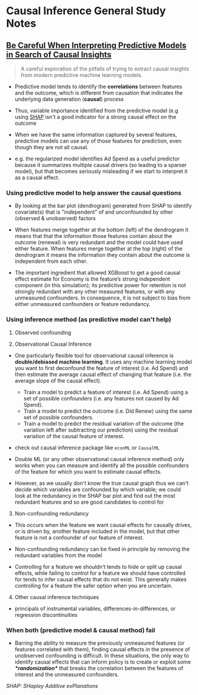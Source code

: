 # Causal Inference General Study Notes

## [Be Careful When Interpreting Predictive Models in Search of Causal Insights](https://towardsdatascience.com/be-careful-when-interpreting-predictive-models-in-search-of-causal-insights-e68626e664b6)

> A careful exploration of the pitfalls of trying to extract causal insights from modern predictive machine learning models.

- Predictive model tends to identify the **correlations** between features and the outcome, which is different from causation that indicates the underlying data generation (**causal**) process

- Thus, variable importance identified from the predictive model (e.g using [SHAP](**https://github.com/slundberg/shap**) isn't a good indicator for a strong causal effect on the outcome

- When we have the same information captured by several features, predictive models can use any of those features for prediction, even though they are not all causal. 

- e.g. the regularized model identifies Ad Spend as a useful predictor because it summarizes multiple causal drivers (so leading to a sparser model), but that becomes seriously misleading if we start to interpret it as a causal effect.

### Using predictive model to help answer the causal questions

- By looking at the bar plot (dendrogram) generated from SHAP to identify covariate(s) that is  "independent" of and unconfounded by other (observed & unobserved) factors

- When features merge together at the bottom (left) of the dendrogram it means that that the information those features contain about the outcome (renewal) is very redundant and the model could have used either feature. When features merge together at the top (right) of the dendrogram it means the information they contain about the outcome is independent from each other.

- The important ingredient that allowed XGBoost to get a good causal effect estimate for Economy is the feature’s strong independent component (in this simulation); its predictive power for retention is not strongly redundant with any other measured features, or with any unmeasured confounders. In consequence, it is not subject to bias from either unmeasured confounders or feature redundancy.

### Using inference method (as predictive model can't help)

1. Observed confounding

2. Observational Causal Inference

- One particularly flexible tool for observational causal inference is **double/debiased machine learning**. It uses any machine learning model you want to first deconfound the feature of interest (i.e. Ad Spend) and then estimate the average causal effect of changing that feature (i.e. the average slope of the causal effect).
  - Train a model to predict a feature of interest (i.e. Ad Spend) using a set of possible confounders (i.e. any features not caused by Ad Spend).
  - Train a model to predict the outcome (i.e. Did Renew) using the same set of possible confounders.
  - Train a model to predict the residual variation of the outcome (the variation left after subtracting our prediction) using the residual variation of the causal feature of interest.
- check out causal inference package like `econML` or `CausalML`

- Double ML (or any other observational causal inference method) only works when you can measure and identify all the possible confounders of the feature for which you want to estimate causal effects.

- However, as we usually don't know the true causal graph thus we can't decide which variables are confounded by which variable; we could look at the redundancy in the SHAP bar plot and find out the most redundant features and so are good candidates to control for

3. Non-confounding redundancy

- This occurs when the feature we want causal effects for causally drives, or is driven by, another feature included in the model, but that other feature is not a confounder of our feature of interest.

- Non-confounding redundancy can be fixed in principle by removing the redundant variables from the model

- Controlling for a feature we shouldn’t tends to hide or split up causal effects, while failing to control for a feature we should have controlled for tends to infer causal effects that do not exist. This generally makes controlling for a feature the safer option when you are uncertain.

4. Other causal inference techniques

- principals of instrumental variables, differences-in-differences, or regression discontinuities

### When both (predictive model & causal method) fail

- Barring the ability to measure the previously unmeasured features (or features correlated with them), finding causal effects in the presence of unobserved confounding is difficult. In these situations, the only way to identify causal effects that can inform policy is to create or exploit some ***\*randomization\**** that breaks the correlation between the features of interest and the unmeasured confounders. 

*_SHAP: SHapley Additive exPlanations_*